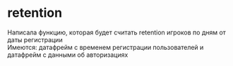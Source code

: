 # retention
Написала функцию, которая будет считать retention игроков по дням от даты регистрации  
Имеются: датафрейм с временем регистрации пользователей и датафрейм с данными об авторизациях
